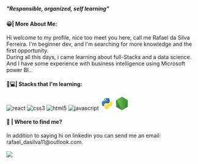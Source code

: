 <h5>"Responsible, organized, self learning" </h5>

<h4>  😀| More About Me: </h4>
<p>
Hi welcome to my profile, nice too meet you here, call me Rafael da Silva Ferreira. I'm beginner dev, and I'm searching for more knowledge and the first opportunity. <br> 
During all this days, i came learning about full-Stacks and a data science. And I have some experience with business intelligence using Microsoft power BI..</p>


<h4>   &#127919&#128187| Stacks that I'm learning: </h4>
<p align="left">
<img src="https://devicons.github.io/devicon/devicon.git/icons/react/react-original-wordmark.svg" alt="react" width="35" height="35"/>
<img src="https://devicons.github.io/devicon/devicon.git/icons/css3/css3-original-wordmark.svg" alt="css3"  width="35" height="35"/>
<img src="https://devicons.github.io/devicon/devicon.git/icons/html5/html5-original-wordmark.svg" alt="html5"  width="35" height="35"/>
<img src="https://devicons.github.io/devicon/devicon.git/icons/javascript/javascript-original.svg" alt="javascript" width="35" height="35"/>
<img src="https://raw.githubusercontent.com/devicons/devicon/master/icons/python/python-original.svg" alt="nodejs" width="35" height="35"/>
<img src="https://github.com/devicons/devicon/blob/master/icons/nodejs/nodejs-original.svg" alt="react" width="35" height="35"/>
</p><p align="center">




<h4>&#128233 | Where to find me? </h4>
<p>In addition to saying hi on linkedin you can send me an email: rafael_dasilva11@outlook.com.<p>

<a href="https://www.linkedin.com/in/rafael-da-silva-ferreira-b24a80120/">
<img align="center" src="https://img.shields.io/static/v1?label=&message=Linkedin&color=3D008A&style=for-the-badge&logo=linkedin"/>
</a>
